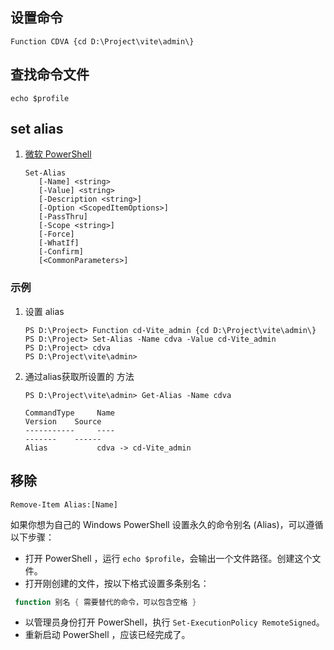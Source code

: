 ## 设置命令

```pseudocode
Function CDVA {cd D:\Project\vite\admin\}
```

## 查找命令文件

```pseudocode
echo $profile
```

## set alias

1. [微软 PowerShell](https://docs.microsoft.com/en-us/powershell/module/microsoft.powershell.utility/set-alias?view=powershell-7.1&amp;viewFallbackFrom=powershell-6)

   ```
   Set-Alias
      [-Name] <string>
      [-Value] <string>
      [-Description <string>]
      [-Option <ScopedItemOptions>]
      [-PassThru]
      [-Scope <string>]
      [-Force]
      [-WhatIf]
      [-Confirm]
      [<CommonParameters>]
   ```

   

### 示例

1. 设置 alias

   ```
   PS D:\Project> Function cd-Vite_admin {cd D:\Project\vite\admin\}
   PS D:\Project> Set-Alias -Name cdva -Value cd-Vite_admin
   PS D:\Project> cdva
   PS D:\Project\vite\admin>
   ```

2. 通过alias获取所设置的 方法

   ```
   PS D:\Project\vite\admin> Get-Alias -Name cdva
   
   CommandType     Name                                               Version    Source
   -----------     ----                                               -------    ------
   Alias           cdva -> cd-Vite_admin
   ```

## 移除

```
Remove-Item Alias:[Name]
```

如果你想为自己的 Windows PowerShell 设置永久的命令别名 (Alias)，可以遵循以下步骤：

- 打开 PowerShell ，运行 `echo $profile`，会输出一个文件路径。创建这个文件。
- 打开刚创建的文件，按以下格式设置多条别名：

```powershell
 function 别名 { 需要替代的命令，可以包含空格 }
```

- 以管理员身份打开 PowerShell，执行 `Set-ExecutionPolicy RemoteSigned`。
- 重新启动 PowerShell ，应该已经完成了。
